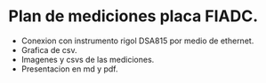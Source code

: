# Plan de mediciones placa FIADC.
* Conexion con instrumento rigol DSA815 por medio de ethernet.
* Grafica de csv.
* Imagenes y csvs de las mediciones.
* Presentacion en md y pdf.

